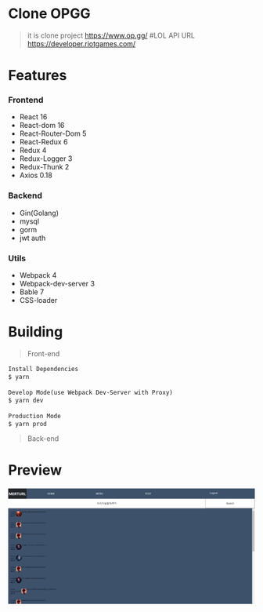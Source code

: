 # Clone OPGG
> it is clone project
https://www.op.gg/
#LOL API URL
> https://developer.riotgames.com/


# Features
### Frontend
- React 16
- React-dom 16
- React-Router-Dom 5
- React-Redux 6
- Redux 4
- Redux-Logger 3
- Redux-Thunk 2
- Axios 0.18

### Backend
- Gin(Golang)
- mysql
- gorm
- jwt auth

### Utils
- Webpack 4
- Webpack-dev-server 3
- Bable 7
- CSS-loader

# Building
> Front-end
```
Install Dependencies
$ yarn

Develop Mode(use Webpack Dev-Server with Proxy)
$ yarn dev

Production Mode
$ yarn prod
```
> Back-end


# Preview
![Alt text](https://github.com/merturl/cloneOPGG/blob/master/image.png?raw=true)
